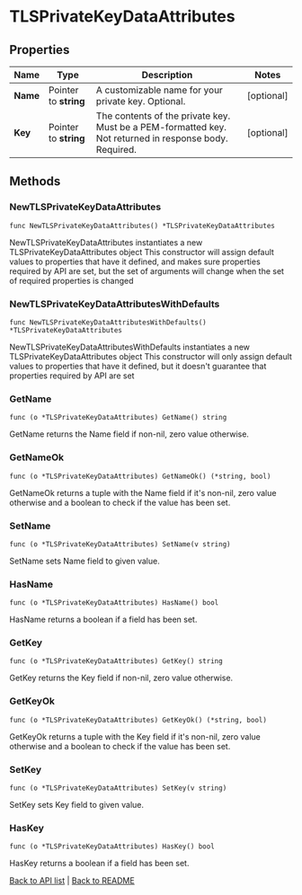 # TLSPrivateKeyDataAttributes

## Properties

Name | Type | Description | Notes
------------ | ------------- | ------------- | -------------
**Name** | Pointer to **string** | A customizable name for your private key. Optional. | [optional] 
**Key** | Pointer to **string** | The contents of the private key. Must be a PEM-formatted key. Not returned in response body. Required. | [optional] 

## Methods

### NewTLSPrivateKeyDataAttributes

`func NewTLSPrivateKeyDataAttributes() *TLSPrivateKeyDataAttributes`

NewTLSPrivateKeyDataAttributes instantiates a new TLSPrivateKeyDataAttributes object
This constructor will assign default values to properties that have it defined,
and makes sure properties required by API are set, but the set of arguments
will change when the set of required properties is changed

### NewTLSPrivateKeyDataAttributesWithDefaults

`func NewTLSPrivateKeyDataAttributesWithDefaults() *TLSPrivateKeyDataAttributes`

NewTLSPrivateKeyDataAttributesWithDefaults instantiates a new TLSPrivateKeyDataAttributes object
This constructor will only assign default values to properties that have it defined,
but it doesn't guarantee that properties required by API are set

### GetName

`func (o *TLSPrivateKeyDataAttributes) GetName() string`

GetName returns the Name field if non-nil, zero value otherwise.

### GetNameOk

`func (o *TLSPrivateKeyDataAttributes) GetNameOk() (*string, bool)`

GetNameOk returns a tuple with the Name field if it's non-nil, zero value otherwise
and a boolean to check if the value has been set.

### SetName

`func (o *TLSPrivateKeyDataAttributes) SetName(v string)`

SetName sets Name field to given value.

### HasName

`func (o *TLSPrivateKeyDataAttributes) HasName() bool`

HasName returns a boolean if a field has been set.

### GetKey

`func (o *TLSPrivateKeyDataAttributes) GetKey() string`

GetKey returns the Key field if non-nil, zero value otherwise.

### GetKeyOk

`func (o *TLSPrivateKeyDataAttributes) GetKeyOk() (*string, bool)`

GetKeyOk returns a tuple with the Key field if it's non-nil, zero value otherwise
and a boolean to check if the value has been set.

### SetKey

`func (o *TLSPrivateKeyDataAttributes) SetKey(v string)`

SetKey sets Key field to given value.

### HasKey

`func (o *TLSPrivateKeyDataAttributes) HasKey() bool`

HasKey returns a boolean if a field has been set.


[Back to API list](../README.md#documentation-for-api-endpoints) | [Back to README](../README.md)
